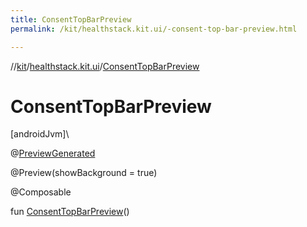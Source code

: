 ```yaml
---
title: ConsentTopBarPreview
permalink: /kit/healthstack.kit.ui/-consent-top-bar-preview.html

---
```

//[kit](../../index.html)/[healthstack.kit.ui](index.html)/[ConsentTopBarPreview](-consent-top-bar-preview.html)



# ConsentTopBarPreview



[androidJvm]\




@[PreviewGenerated](../healthstack.kit.annotation/-preview-generated/index.html)



@Preview(showBackground = true)



@Composable



fun [ConsentTopBarPreview](-consent-top-bar-preview.html)()





